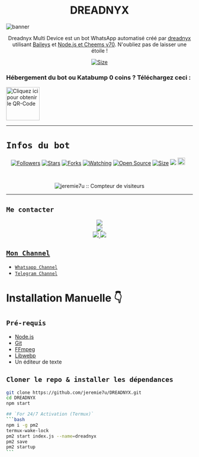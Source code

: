 <h1 align="center">DREADNYX <br></h1>
<p align="center">
  
![banner](thanosdread.gif)

<p align="center">
Dreadnyx Multi Device est un bot WhatsApp automatisé créé par <a href="https://github.com/jeremie7u" target="_blank">dreadnyx</a> utilisant <a href="https://github.com/adiwajshing/Baileys" target="_blank">Baileys</a> et <a href="https://github.com/nodejs" target="_blank">Node.js et Cheems v70</a>. N'oubliez pas de laisser une étoile !
</p>

<p align="center">
<a href="https://www.youtube.com/@Honor%C3%A9%C3%89minent?si=HBG2WzpWO-2cBBkJ"><img title="Size" src="https://img.shields.io/badge/Tutoriel-Vidéo-vert"></a>
</p>

### Hébergement du bot ou Katabump 0 coins ? Téléchargez ceci :

<a href="https://files.catbox.moe/6pvmoj.jpg"><img src="https://img.shields.io/badge/DREADNYX-rouge" alt="Cliquez ici pour obtenir le QR-Code" width="90"></a>

------

# ```Infos du bot```
<p align="center">
<a href="https://github.com/jeremie7u/followers"><img title="Followers" src="https://img.shields.io/github/followers/jeremie7u?color=yellow&style=flat-square"></a>
<a href="https://github.com/jeremie7u/DREADNYX/stargazers/"><img title="Stars" src="https://img.shields.io/github/stars/jeremie7u/DREADNYX?color=green&style=flat-square"></a>
<a href="https://github.com/jeremie7u/DREADNYX/network/members"><img title="Forks" src="https://img.shields.io/github/forks/jeremie7u/DREADNYX?color=yellow&style=flat-square"></a>
<a href="https://github.com/jeremie7u/DREADNYX/watchers"><img title="Watching" src="https://img.shields.io/github/watchers/jeremie7u/DREADNYX?label=Watchers&color=green&style=flat-square"></a>
<a href="https://github.com/jeremie7u/DREADNYX"><img title="Open Source" src="https://img.shields.io/badge/Auteur-dreadnyx%20Bot%20Inc.-rouge?v=103"></a>
<a href="https://github.com/jeremie7u/DREADNYX/"><img title="Size" src="https://img.shields.io/github/repo-size/jeremie7u/DREADNYX?style=flat-square&color=green"></a>
<a href="https://hits.seeyoufarm.com"><img src="https://hits.seeyoufarm.com/api/count/incr/badge.svg?url=https%3A%2F%2Fgithub.com%2Fjeremie7u%2FDREADNYX&count_bg=%2379C83D&title_bg=%23555555&icon=probot.svg&icon_color=%2300FF6D&title=hits&edge_flat=false"/></a>
<a href="https://github.com/jeremie7u/DREADNYX/graphs/commit-activity"><img height="20" src="https://img.shields.io/badge/Maintenu%3F-oui-vert.svg"></a>&nbsp;&nbsp;
</p>

<p align='center'>
    </p>
<p align="center"><img src="https://profile-counter.glitch.me/{DREADNYX}/count.svg" alt="jeremie7u :: Compteur de visiteurs" /></p>

-------

## ```Me contacter```
<p align="center">
<a href="https://www.youtube.com/@Honor%C3%A9%C3%89minent"><img src="https://img.shields.io/badge/YouTube-ff0000?style=for-the-badge&logo=youtube&logoColor=ff000000&link=https://www.youtube.com/@HonoréÉminent" /><br>
<a href="https://whatsapp.com/channel/0029Vb5ZMUJJUM2bhqMKPH1H"><img src="https://img.shields.io/badge/WhatsApp Channel-25D366?style=for-the-badge&logo=whatsapp&logoColor=white&link=https://whatsapp.com/channel/0029Vb5ZMUJJUM2bhqMKPH1H" /><br>
<a href="https://t.me/Jeremie_7k"><img src="https://img.shields.io/badge/Telegram-00FFFF?style=for-the-badge&logo=telegram&logoColor=white" />
<a href="https://chat.whatsapp.com/C6pWKvDfFRTAXScxTGFqvP"><img src="https://img.shields.io/badge/Groupe de support-25D366?style=for-the-badge&logo=whatsapp&logoColor=green" />
<a href="https://www.instagram.com/jeremie_septk?igsh=NzMxdjg2cHY0bHoy" />
</p>

## ```Mon Channel```
- [`Whatsapp Channel`](https://whatsapp.com/channel/0029Vb5ZMUJJUM2bhqMKPH1H)
- [`Telegram Channel`](https://t.me/dreadtesting)

# Installation Manuelle 👇
## `Pré-requis`
* [Node.js](https://nodejs.org/en/)
* [Git](https://git-scm.com/downloads)
* [FFmpeg](https://github.com/BtbN/FFmpeg-Builds/releases/download/autobuild-2020-12-08-13-03/ffmpeg-n4.3.1-26-gca55240b8c-win64-gpl-4.3.zip)
* [Libwebp](https://developers.google.com/speed/webp/download)
* Un éditeur de texte

## `Cloner le repo & installer les dépendances`
```bash
git clone https://github.com/jeremie7u/DREADNYX.git
cd DREADNYX
npm start

## `For 24/7 Activation (Termux)`
‎```bash
‎npm i -g pm2
‎termux-wake-lock
‎pm2 start index.js --name=dreadnyx
‎pm2 save
‎pm2 startup
‎```
